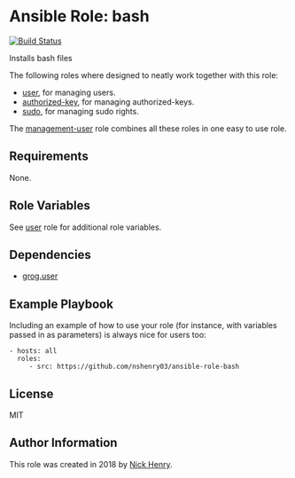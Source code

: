 Ansible Role: bash
==================

[![Build Status](https://travis-ci.org/nshenry03/ansible-role-bash.svg?branch=master)](https://travis-ci.org/nshenry03/ansible-role-bash)

Installs bash files

The following roles where designed to neatly work together with this role:

- [user](https://github.com/GROG/ansible-role-user), for managing users.
- [authorized-key](https://github.com/GROG/ansible-role-authorized-key), for managing authorized-keys.
- [sudo](https://github.com/GROG/ansible-role-sudo), for managing sudo rights.

The [management-user](https://github.com/GROG/ansible-role-management-user) role combines all these roles in
one easy to use role.

Requirements
------------

None.

Role Variables
--------------

See [user](https://github.com/GROG/ansible-role-user) role for additional role variables.

Dependencies
------------

-   [grog.user](https://github.com/GROG/ansible-role-user)

Example Playbook
----------------

Including an example of how to use your role (for instance, with variables passed in as parameters) is always nice for users too:

    - hosts: all
      roles:
         - src: https://github.com/nshenry03/ansible-role-bash

License
-------

MIT

Author Information
------------------

This role was created in 2018 by [Nick Henry](http://TechNickal.net).
